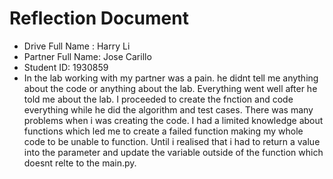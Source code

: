 # Reflection Document

* Drive Full Name  : Harry Li
* Partner Full Name: Jose Carillo
* Student ID: 1930859
* In the lab working with my partner was a pain. he didnt tell me anything about the code or anything about the lab. Everything went well after he told me about the lab. I proceeded to create the fnction and code everything while he did the algorithm and test cases. There was many problems when i was creating the code. I had a limited knowledge about functions which led me to create a failed function making my whole code to be unable to function. Until i realised that i had to return a value into the parameter and update the variable outside of the function which doesnt relte to the main.py.

